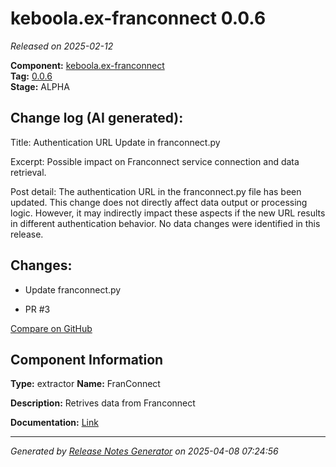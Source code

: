 #  keboola.ex-franconnect 0.0.6

_Released on 2025-02-12_

**Component:** [keboola.ex-franconnect](https://github.com/keboola/component-franconnect)  
**Tag:** [0.0.6](https://github.com/keboola/component-franconnect/releases/tag/0.0.6)  
**Stage:** ALPHA


## Change log (AI generated):
Title: Authentication URL Update in franconnect.py

Excerpt: Possible impact on Franconnect service connection and data retrieval.

Post detail: The authentication URL in the franconnect.py file has been updated. This change does not directly affect data output or processing logic. However, it may indirectly impact these aspects if the new URL results in different authentication behavior. No data changes were identified in this release.



## Changes:



- Update franconnect.py 




- PR #3 



[Compare on GitHub](https://github.com/keboola/component-franconnect/compare/0.0.5...0.0.6)



## Component Information
**Type:** extractor
**Name:** FranConnect

**Description:** Retrives data from Franconnect


**Documentation:** [Link](https://github.com/keboola/component-franconnect/blob/master/README.md)



---
_Generated by [Release Notes Generator](https://github.com/keboola/release-notes-generator)
on 2025-04-08 07:24:56_